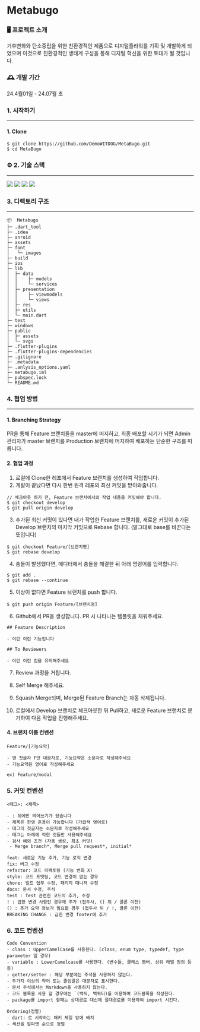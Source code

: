 # Metabugo
### 🖥️ 프로젝트 소개
기후변화와 탄소중립을 위한 친환경적인 제품으로 디지털플라워를 기획 및 개발하게 되었으며 이것으로 친환경적인 생태계 구성을 통해 디지털 혁신을 위한 토대가 될 것입니다.

### 🕰️ 개발 기간

24.4월01일 - 24.07월 초

### 1. 시작하기
---
#### 1. Clone
```
$ git clone https://github.com/DemoWITDOG/MetaBugo.git
$ cd MetaBugo
```

### ⚙️ 2. 기술 스택
----
<img src="https://img.shields.io/badge/androidstudio-3DDC84?style=for-the-badge&logo=androidstudio&logoColor=white"> <img src="https://img.shields.io/badge/flutter-02569B?style=for-the-badge&logo=flutter&logoColor=white"> 
<img src="https://img.shields.io/badge/dart-0175C2?style=for-the-badge&logo=dart&logoColor=white"> 
<img src="https://img.shields.io/badge/git-F05032?style=for-the-badge&logo=git&logoColor=white"> 


###  3. 디렉토리 구조
---
```
📦  Metabugo
├─ .dart_tool
├─ .idea
├─ anroid
├─ assets
├─ font
│   └─ images
├─ build
├─ ios
├─ lib
│  ├─ data
│  │    ├─ models
│  │    └─ services
│  ├─ presentation
│  │    ├─ viewmodels
│  │    └─ views
│  ├─ res
│  ├─ utils
│  └─ main.dart
├─ test
├─ windows
├─ public
│  ├─ assets
│  └─ svgs
├─ .flutter-plugins
├─ .flutter-plugins-dependencies
├─ .gitignore
├─ .metadata
├─ .anlysis_options.yaml
├─ metabugo.iml
├─ pubspec.lock
└─ README.md
```

### 4. 협업 방법
---
#### 1. Branching Strategy
PR을 통해 Feature 브랜치들을 master에 머지하고,
최종 배포할 시기가 되면 Admin 관리자가 master 브랜치를 Production 브랜치에 머지하여 배포하는 단순한 구조를 따릅니다.

#### 2. 협업 과정
1. 로컬에 Clone한 레포에서 Feature 브랜치를 생성하여 작업합니다.
2. 개발이 끝났다면 다시 한번 원격 레포의 최신 커밋을 받아와줍니다.
```
// 체크아웃 하기 전, Feature 브랜치에서의 작업 내용을 커밋해야 합니다.
$ git checkout develop
$ git pull origin develop
``` 
3. 추가된 최신 커밋이 있다면 내가 작업한 Feature 브랜치를, 새로운 커밋이 추가된 Develop 브랜치의 마지막 커밋으로 Rebase 합니다. (말그대로 base를 바꾼다는 뜻입니다)
```
$ git checkout Feature/[브랜치명]
$ git rebase develop
```
4. 충돌이 발생했다면, 에디터에서 충돌을 해결한 뒤 아래 명령어를 입력합니다.
```
$ git add .
$ git rebase --continue
```

5. 이상이 없다면 Feature 브랜치를 push 합니다.
```
$ git push origin Feature/[브랜치명]
```

6. Github에서 PR을 생성합니다. PR 시 나타나는 템플릿을 채워주세요.

```
## Feature Description

- 이런 이런 기능입니다

## To Reviewers

- 이런 이런 점을 유의해주세요
```
7. Review 과정을 거칩니다.

8. Self Merge 해주세요.

9. Squash Merge되며, Merge된 Feature Branch는 자동 삭제됩니다.

10. 로컬에서 Develop 브랜치로 체크아웃한 뒤 Pull하고, 새로운 Feature 브랜치로 분기하여 다음 작업을 진행해주세요.

#### 4. 브랜치 이름 컨벤션
```
Feature/[기능요약]

- 맨 첫글자 F만 대문자로, 기능요약은 소문자로 작성해주세요
- 기능요약은 영어로 작성해주세요

ex) Feature/modal
```


### 5. 커밋 컨벤션
```
<태그>: <제목>

- : 뒤에만 띄어쓰기가 있습니다
- 제목은 한영 혼용이 가능합니다 (가급적 영어로)
- 태그의 첫글자는 소문자로 작성해주세요
- 태그는 아래에 적힌 것들만 사용해주세요
- 검사 예외 조건 (자동 생성, 최초 커밋)
 - Merge branch*, Merge pull request*, initial*

feat: 새로운 기능 추가, 기능 로직 변경
fix: 버그 수정
refactor: 코드 리팩토링 (기능 변화 X)
style: 코드 포맷팅, 코드 변경이 없는 경우
chore: 빌드 업무 수정, 패키지 매니저 수정
docs: 문서 수정, 주석
test : Test 관련한 코드의 추가, 수정
! : 급한 변경 사항인 경우에 추가 (접두사, () 뒤 / 콜론 이전)
() : 추가 요약 정보가 필요할 경우 (접두사 뒤 / !, 콜론 이전)
BREAKING CHANGE : 급한 변경 footer에 추가
```

### 6. 코드 컨벤션
```
Code Convention
- class : UpperCamelCase를 사용한다. (class, enum type, typedef, type parameter 일 경우) 
- variable : LowerCamelcase를 사용한다. (변수들, 클래스 멤버, 상위 레벨 정의 등등)
- getter/setter : 해당 부분에는 주석을 사용하지 않는다.
- 두가지 이상의 약어 또는 줄임말은 대문자로 표시한다.
- 문서 주석에서는 Markdown을 사용하지 않는다.
- 코드 블록을 사용 할 경우에는 `(백틱, 백쿼터)를 이용하여 코드블록을 작성한다. 
- package를 import 할때는 상대경로 대신에 절대경로를 이용하여 import 시킨다.

Ordering(정렬)
- dart: 로 시작하는 패키 제일 앞에 배치
- 섹션을 알파벳 순으로 정렬
```